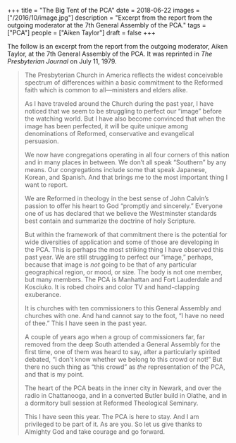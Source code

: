 +++
title = "The Big Tent of the PCA"
date = 2018-06-22
images = ["/2016/10/image.jpg"]
description = "Excerpt from the report from the outgoing moderator at the 7th General Assembly of the PCA."
tags = ["PCA"]
people = ["Aiken Taylor"]
draft = false
+++

The follow is an excerpt from the report from the outgoing moderator, Aiken Taylor, at the 7th General Assembly of the PCA. It was reprinted in _The Presbyterian Journal_ on July 11, 1979.

> The Presbyterian Church in America reflects the widest conceivable spectrum of differences within a basic commitment to the Reformed faith which is common to all—ministers and elders alike.
>
> As I have traveled around the Church during the past year, I have noticed that we seem to be struggling to perfect our “image” before the watching world. But I have also become convinced that when the image has been perfected, it will be quite unique among denominations of Reformed, conservative and evangelical persuasion.
>
> We now have congregations operating in all four corners of this nation and in many places in between. We don’t all speak “Southern” by any means. Our congregations include some that speak Japanese, Korean, and Spanish. And that brings me to the most important thing I want to report.
>
> We are Reformed in theology in the best sense of John Calvin’s passion to offer his heart to God “promptly and sincerely.” Everyone one of us has declared that we believe the Westminster standards best contain and summarize the doctrine of holy Scripture.
>
> But within the framework of that commitment there is the potential for wide diversities of application and some of those are developing in the PCA. This is perhaps the most striking thing I have observed this past year. We are still struggling to perfect our “image,” perhaps, because that image is _not_ going to be that of any particular geographical region, or mood, or size. The body is not one member, but many members. The PCA is Manhattan and Fort Lauderdale and Kosciuko. It is robed choirs and color TV and hand-clapping exuberance.
>
> It is churches with ten commissioners to this General Assembly and churches with one. And hand cannot say to the foot, “I have no need of thee.” This I have seen in the past year.
>
>
> A couple of years ago when a group of commissioners far, far removed from the deep South attended a General Assembly for the first time, one of them was heard to say, after a particularly spirited debated, “I don’t know whether we belong to this crowd or not!” But there no such thing as “this crowd” as _the_ representation of the PCA, and that is my point.
>
> The heart of the PCA beats in the inner city in Newark, and over the radio in Chattanooga, and in a converted Butler build in Olathe, and in a dormitory bull session at Reformed Theological Seminary.
>
> This I have seen this year. The PCA is here to stay. And I am privileged to be part of it. As are you. So let us give thanks to Almighty God and take courage and go forward.

